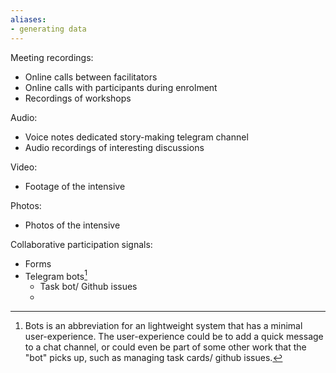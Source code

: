 ```yaml
---
aliases:
- generating data
---
```


Meeting recordings:
- Online calls between facilitators
- Online calls with participants during enrolment
- Recordings of workshops

Audio:
- Voice notes dedicated story-making telegram channel
- Audio recordings of interesting discussions

Video:
- Footage of the intensive

Photos:
- Photos of the intensive

Collaborative participation signals:
- Forms
- Telegram bots[^1]
	- Task bot/ Github issues
	- 

[^1]: Bots is an abbreviation for an lightweight system that has a minimal user-experience. The user-experience could be to add a quick message to a chat channel, or could even be part of some other work that the "bot" picks up, such as managing task cards/ github issues. 
